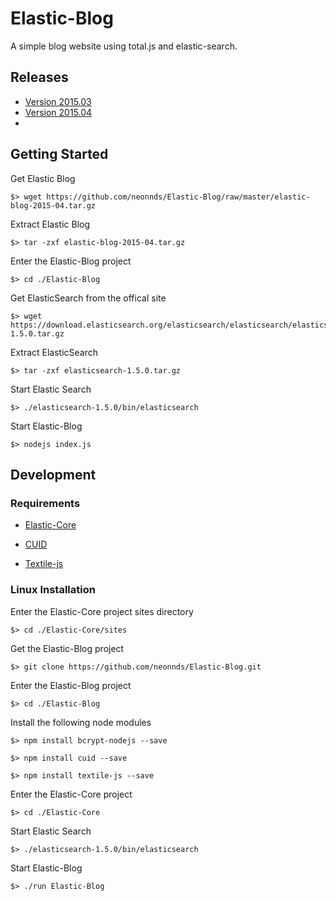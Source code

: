 # Elastic-Blog
A simple blog website using total.js and elastic-search.

## Releases

* [Version 2015.03](https://github.com/neonnds/Elastic-Blog/elastic-blog-2015-03.tar.gz)
* [Version 2015.04](https://github.com/neonnds/Elastic-Blog/elastic-blog-2015-04.tar.gz)
* 

## Getting Started

Get Elastic Blog

    $> wget https://github.com/neonnds/Elastic-Blog/raw/master/elastic-blog-2015-04.tar.gz
    
Extract Elastic Blog

    $> tar -zxf elastic-blog-2015-04.tar.gz
    
Enter the Elastic-Blog project

    $> cd ./Elastic-Blog

Get ElasticSearch from the offical site

    $> wget https://download.elasticsearch.org/elasticsearch/elasticsearch/elasticsearch-1.5.0.tar.gz
    
Extract ElasticSearch

    $> tar -zxf elasticsearch-1.5.0.tar.gz
    
Start Elastic Search

    $> ./elasticsearch-1.5.0/bin/elasticsearch

Start Elastic-Blog

    $> nodejs index.js


## Development

### Requirements

* [Elastic-Core](https://github.com/neonnds/Elastic-Core)

* [CUID](https://github.com/ericelliott/cuid)

* [Textile-js](https://github.com/borgar/textile-js)


### Linux Installation

Enter the Elastic-Core project sites directory

    $> cd ./Elastic-Core/sites

Get the Elastic-Blog project

    $> git clone https://github.com/neonnds/Elastic-Blog.git

Enter the Elastic-Blog project

    $> cd ./Elastic-Blog

Install the following node modules

    $> npm install bcrypt-nodejs --save
    
    $> npm install cuid --save
    
    $> npm install textile-js --save

Enter the Elastic-Core project

    $> cd ./Elastic-Core

Start Elastic Search

    $> ./elasticsearch-1.5.0/bin/elasticsearch

Start Elastic-Blog

    $> ./run Elastic-Blog
